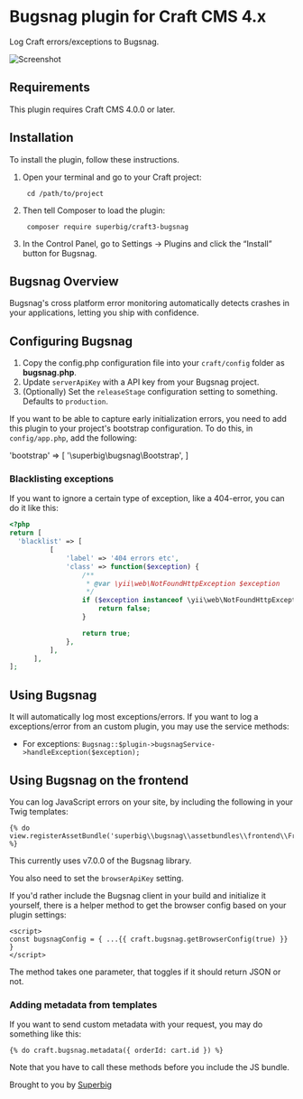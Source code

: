# Bugsnag plugin for Craft CMS 4.x

Log Craft errors/exceptions to Bugsnag.

![Screenshot](resources/icon.png)

## Requirements

This plugin requires Craft CMS 4.0.0 or later.

## Installation

To install the plugin, follow these instructions.

1. Open your terminal and go to your Craft project:

        cd /path/to/project

2. Then tell Composer to load the plugin:

        composer require superbig/craft3-bugsnag

3. In the Control Panel, go to Settings → Plugins and click the “Install” button for Bugsnag.

## Bugsnag Overview

Bugsnag's cross platform error monitoring automatically detects crashes in your applications, letting you ship with confidence.

## Configuring Bugsnag

1. Copy the config.php configuration file into your `craft/config` folder as **bugsnag.php**.
2. Update `serverApiKey` with a API key from your Bugsnag project.
3. (Optionally) Set the `releaseStage` configuration setting to something. Defaults to `production`.

If you want to be able to capture early initialization errors, you need to add this plugin to your project's bootstrap configuration. To do this, in `config/app.php`, add the following:

'bootstrap' => [
    '\superbig\bugsnag\Bootstrap',
]

### Blacklisting exceptions

If you want to ignore a certain type of exception, like a 404-error, you can do it like this:

```php
<?php
return [
  'blacklist' => [
          [
              'label' => '404 errors etc',
              'class' => function($exception) {
                  /**
                   * @var \yii\web\NotFoundHttpException $exception
                   */
                  if ($exception instanceof \yii\web\NotFoundHttpException && $exception->statusCode === 404) {
                      return false;
                  }

                  return true;
              },
          ],
      ],
];
```

## Using Bugsnag

It will automatically log most exceptions/errors. If you want to log a exceptions/error from an custom plugin, you may use the service methods:

- For exceptions: `Bugsnag::$plugin->bugsnagService->handleException($exception);`

## Using Bugsnag on the frontend

You can log JavaScript errors on your site, by including the following in your Twig templates:

```twig
{% do view.registerAssetBundle('superbig\\bugsnag\\assetbundles\\frontend\\FrontEndAsset') %}
```

This currently uses v7.0.0 of the Bugsnag library.

You also need to set the `browserApiKey` setting.

If you'd rather include the Bugsnag client in your build and initialize it yourself, there is a helper method to get the browser config based on your plugin settings:

```twig
<script>
const bugsnagConfig = { ...{{ craft.bugsnag.getBrowserConfig(true) }} }
</script>
```

The method takes one parameter, that toggles if it should return JSON or not.

### Adding metadata from templates

If you want to send custom metadata with your request, you may do something like this:

```twig
{% do craft.bugsnag.metadata({ orderId: cart.id }) %}
```

Note that you have to call these methods before you include the JS bundle.

Brought to you by [Superbig](https://superbig.co)
